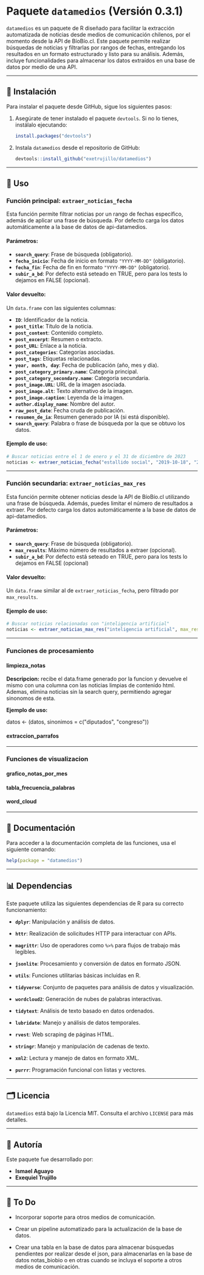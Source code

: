# Paquete `datamedios` (Versión 0.3.1)

`datamedios` es un paquete de R diseñado para facilitar la extracción automatizada de noticias desde medios de comunicación chilenos, por el momento desde la API de BíoBío.cl. Este paquete permite realizar búsquedas de noticias y filtrarlas por rangos de fechas, entregando los resultados en un formato estructurado y listo para su análisis. Además, incluye funcionalidades para almacenar los datos extraídos en una base de datos por medio de una API.

------------------------------------------------------------------------

## 🔧 Instalación

Para instalar el paquete desde GitHub, sigue los siguientes pasos:

1.  Asegúrate de tener instalado el paquete `devtools`. Si no lo tienes, instálalo ejecutando:

    ``` r
    install.packages("devtools")
    ```

2.  Instala `datamedios` desde el repositorio de GitHub:

    ``` r
    devtools::install_github("exetrujillo/datamedios")
    ```

------------------------------------------------------------------------

## 🔄 Uso

### Función principal: `extraer_noticias_fecha`

Esta función permite filtrar noticias por un rango de fechas específico, además de aplicar una frase de búsqueda. Por defecto carga los datos automáticamente a la base de datos de api-datamedios.

#### **Parámetros:**

-   **`search_query`**: Frase de búsqueda (obligatorio).
-   **`fecha_inicio`**: Fecha de inicio en formato `"YYYY-MM-DD"` (obligatorio).
-   **`fecha_fin`**: Fecha de fin en formato `"YYYY-MM-DD"` (obligatorio).
-   **`subir_a_bd`**: Por defecto está seteado en TRUE, pero para los tests lo dejamos en FALSE (opcional).

#### **Valor devuelto:**

Un `data.frame` con las siguientes columnas:

-   **`ID`**: Identificador de la noticia.
-   **`post_title`**: Título de la noticia.
-   **`post_content`**: Contenido completo.
-   **`post_excerpt`**: Resumen o extracto.
-   **`post_URL`**: Enlace a la noticia.
-   **`post_categories`**: Categorías asociadas.
-   **`post_tags`**: Etiquetas relacionadas.
-   **`year, month, day`**: Fecha de publicación (año, mes y día).
-   **`post_category_primary.name`**: Categoría principal.
-   **`post_category_secondary.name`**: Categoría secundaria.
-   **`post_image.URL`**: URL de la imagen asociada.
-   **`post_image.alt`**: Texto alternativo de la imagen.
-   **`post_image.caption`**: Leyenda de la imagen.
-   **`author.display_name`**: Nombre del autor.
-   **`raw_post_date`**: Fecha cruda de publicación.
-   **`resumen_de_ia`**: Resumen generado por IA (si está disponible).
-   **`search_query`**: Palabra o frase de búsqueda por la que se obtuvo los datos.

#### **Ejemplo de uso:**

``` r
# Buscar noticias entre el 1 de enero y el 31 de diciembre de 2023
noticias <- extraer_noticias_fecha("estallido social", "2019-10-18", "2024-12-31")
```

------------------------------------------------------------------------

### Función secundaria: `extraer_noticias_max_res`

Esta función permite obtener noticias desde la API de BíoBío.cl utilizando una frase de búsqueda. Además, puedes limitar el número de resultados a extraer. Por defecto carga los datos automáticamente a la base de datos de api-datamedios.

#### **Parámetros:**

-   **`search_query`**: Frase de búsqueda (obligatorio).
-   **`max_results`**: Máximo número de resultados a extraer (opcional).
-   **`subir_a_bd`**: Por defecto está seteado en TRUE, pero para los tests lo dejamos en FALSE (opcional)

#### **Valor devuelto:**

Un `data.frame` similar al de `extraer_noticias_fecha`, pero filtrado por `max_results`.

#### **Ejemplo de uso:**

``` r
# Buscar noticias relacionadas con "inteligencia artificial"
noticias <- extraer_noticias_max_res("inteligencia artificial", max_results = 100)
```

------------------------------------------------------------------------

### Funciones de procesamiento

#### limpieza_notas

**Descripcion:** recibe el data.frame generado por la funcion y devuelve el mismo con una columna con las noticias limpias de contenido html. Ademas, elimina noticias sin la search query, permitiendo agregar sinonomos de esta.

**Ejemplo de uso:** 

datos <- (datos, sinonimos = c("diputados", "congreso"))

#### extraccion_parrafos

------------------------------------------------------------------------

### Funciones de visualizacion

#### grafico_notas_por_mes

#### tabla_frecuencia_palabras 

#### word_cloud

------------------------------------------------------------------------

## 🔖 Documentación

Para acceder a la documentación completa de las funciones, usa el siguiente comando:

``` r
help(package = "datamedios")
```

------------------------------------------------------------------------

## 📊 Dependencias

Este paquete utiliza las siguientes dependencias de R para su correcto funcionamiento:

-   **`dplyr`**: Manipulación y análisis de datos.

-   **`httr`**: Realización de solicitudes HTTP para interactuar con APIs.

-   **`magrittr`**: Uso de operadores como `%>%` para flujos de trabajo más legibles.

-   **`jsonlite`**: Procesamiento y conversión de datos en formato JSON.

-   **`utils`**: Funciones utilitarias básicas incluidas en R.

-   **`tidyverse`**: Conjunto de paquetes para análisis de datos y visualización.

-   **`wordcloud2`**: Generación de nubes de palabras interactivas.

-   **`tidytext`**: Análisis de texto basado en datos ordenados.

-   **`lubridate`**: Manejo y análisis de datos temporales.

-   **`rvest`**: Web scraping de páginas HTML.

-   **`stringr`**: Manejo y manipulación de cadenas de texto.

-   **`xml2`**: Lectura y manejo de datos en formato XML.

-   **`purrr`**: Programación funcional con listas y vectores.

------------------------------------------------------------------------

## 🗂️ Licencia

`datamedios` está bajo la Licencia MIT. Consulta el archivo `LICENSE` para más detalles.

------------------------------------------------------------------------

## 👤 Autoría

Este paquete fue desarrollado por:

-   **Ismael Aguayo**
-   **Exequiel Trujillo**

------------------------------------------------------------------------

## 📝 To Do

-   Incorporar soporte para otros medios de comunicación.

-   Crear un pipeline automatizado para la actualización de la base de datos.

-   Crear una tabla en la base de datos para almacenar búsquedas pendientes por realizar desde el json, para almacenarlas en la base de datos notas_biobio o en otras cuando se incluya el soporte a otros medios de comunicación.
